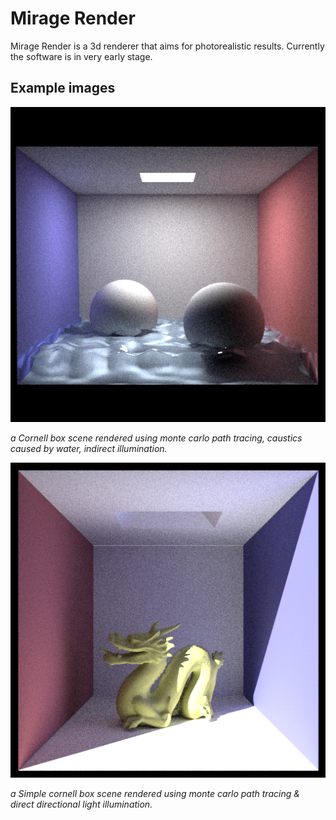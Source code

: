 Mirage Render
======

Mirage Render is a 3d renderer that aims for photorealistic results. Currently the software is in very early stage.

Example images
--------------

![Cornell Box, caustics test](img/mirage_water2.png "Cornell Box, caustics test")

_a Cornell box scene rendered using monte carlo path tracing, caustics caused by water, indirect illumination._

![Cornell Box, gi test 2](img/mirage-gitest.png "Cornell Box, gi test 2")

_a Simple cornell box scene rendered using monte carlo path tracing & direct directional light illumination._